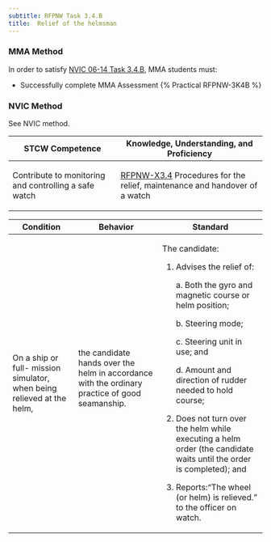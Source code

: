 ```yaml
---
subtitle: RFPNW Task 3.4.B 
title:  Relief of the helmsman
---
```



### MMA Method

In order to satisfy  [NVIC 06-14  Task  3.4.B](/stcw23/assets/images/nvic-06-14.pdf), MMA students must:

* Successfully complete MMA Assessment {% Practical RFPNW-3K4B %}


### NVIC Method

<a onclick="togglevisibility('nvic_methods')" >See NVIC method.</a>

<div id='nvic_methods' class='hide'>

<table>
<thead>
<tr>
<th class='forty'> STCW Competence </th>
<th class='sixty'> Knowledge, Understanding, and Proficiency </th>
</tr>
</thead>




<tbody>
<tr><td markdown='1'>

Contribute to monitoring and controlling a safe watch

</td><td markdown='1'>

[RFPNW-X3.4](../../tables/24.html#RFPNW-X3.4) Procedures for the relief, maintenance and handover of a watch

</td></tr>


</tbody>
</table>


<table>
<thead>
<tr><th class='twenty'>  Condition </th><th class='twenty'> Behavior </th><th  class='sixty'>Standard </th></tr>
</thead>
<tbody >



<tr><td markdown='1'>

On a ship or full- mission simulator, when being relieved at the helm,

</td><td markdown='1'>

the candidate hands over the helm in accordance with the ordinary practice of good seamanship.

<br>

<div class="tooltip">
<span class="tooltiptext">
</span>
</div>


</td><td markdown='1'>

The candidate:

1. Advises the relief of:

	a. Both the gyro and magnetic course or helm position;

	b. Steering mode;

	c. Steering unit in use; and 

	d. Amount and direction of rudder needed to hold course;

2. Does not turn over the helm while executing a helm order (the candidate waits until the order is completed); and
3. Reports:“The wheel (or helm) is relieved.” to the officer on watch.

</td></tr>
</tbody>
</table>
</div>
